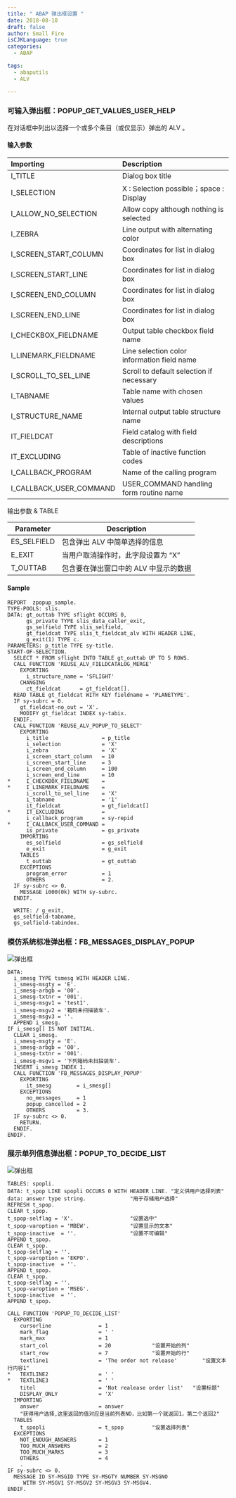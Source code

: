 ```yaml
---
title: " ABAP 弹出框设置 "
date: 2018-08-10
draft: false
author: Small Fire
isCJKLanguage: true
categories: 
  - ABAP

tags: 
  - abaputils
  - ALV

---
```


### 可输入弹出框：POPUP_GET_VALUES_USER_HELP

在对话框中列出以选择一个或多个条目（或仅显示）弹出的 ALV 。

#### 输入参数

| Importing               | Description                                 |
| :---------------------- | :------------------------------------------ |
| I_TITLE                 | Dialog box title                            |
| I_SELECTION             | X : Selection possible；space : Display     |
| I_ALLOW_NO_SELECTION    | Allow copy although nothing is selected     |
| I_ZEBRA                 | Line output with alternating color          |
| I_SCREEN_START_COLUMN   | Coordinates for list in dialog box          |
| I_SCREEN_START_LINE     | Coordinates for list in dialog box          |
| I_SCREEN_END_COLUMN     | Coordinates for list in dialog box          |
| I_SCREEN_END_LINE       | Coordinates for list in dialog box          |
| I_CHECKBOX_FIELDNAME    | Output table checkbox field name            |
| I_LINEMARK_FIELDNAME    | Line selection color information field name |
| I_SCROLL_TO_SEL_LINE    | Scroll to default selection if necessary    |
| I_TABNAME               | Table name with chosen values               |
| I_STRUCTURE_NAME        | Internal output table structure name        |
| IT_FIELDCAT             | Field catalog with field descriptions       |
| IT_EXCLUDING            | Table of inactive function codes            |
| I_CALLBACK_PROGRAM      | Name of the calling program                 |
| I_CALLBACK_USER_COMMAND | USER_COMMAND handling form routine name     |

输出参数 & TABLE

| Parameter   | Description                           |
| ----------- | ------------------------------------- |
| ES_SELFIELD | 包含弹出 ALV 中简单选择的信息         |
| E_EXIT      | 当用户取消操作时，此字段设置为 “X”    |
| T_OUTTAB    | 包含要在弹出窗口中的 ALV 中显示的数据 |

#### Sample

```ABAP
REPORT  zpopup_sample.
TYPE-POOLS: slis.
DATA: gt_outtab TYPE sflight OCCURS 0,
      gs_private TYPE slis_data_caller_exit,
      gs_selfield TYPE slis_selfield,
      gt_fieldcat TYPE slis_t_fieldcat_alv WITH HEADER LINE,
      g_exit(1) TYPE c.
PARAMETERS: p_title TYPE sy-title.
START-OF-SELECTION.
  SELECT * FROM sflight INTO TABLE gt_outtab UP TO 5 ROWS.
  CALL FUNCTION 'REUSE_ALV_FIELDCATALOG_MERGE'
    EXPORTING
      i_structure_name = 'SFLIGHT'
    CHANGING
      ct_fieldcat      = gt_fieldcat[].
  READ TABLE gt_fieldcat WITH KEY fieldname = 'PLANETYPE'.
  IF sy-subrc = 0.
    gt_fieldcat-no_out = 'X'.
    MODIFY gt_fieldcat INDEX sy-tabix.
  ENDIF.
  CALL FUNCTION 'REUSE_ALV_POPUP_TO_SELECT'
    EXPORTING
      i_title                 = p_title
      i_selection             = 'X'
      i_zebra                 = 'X'
      i_screen_start_column   = 10
      i_screen_start_line     = 3
      i_screen_end_column     = 100
      i_screen_end_line       = 10
*     I_CHECKBOX_FIELDNAME    =
*     I_LINEMARK_FIELDNAME    =
      i_scroll_to_sel_line    = 'X'
      i_tabname               = '1'
      it_fieldcat             = gt_fieldcat[]
*     IT_EXCLUDING            =
      i_callback_program      = sy-repid
*     I_CALLBACK_USER_COMMAND =
      is_private              = gs_private
    IMPORTING
      es_selfield             = gs_selfield
      e_exit                  = g_exit
    TABLES
      t_outtab                = gt_outtab
    EXCEPTIONS
      program_error           = 1
      OTHERS                  = 2.
  IF sy-subrc <> 0.
    MESSAGE i000(0k) WITH sy-subrc.
  ENDIF.

  WRITE: / g_exit,
  gs_selfield-tabname,
  gs_selfield-tabindex.
```

### 模仿系统标准弹出框：FB_MESSAGES_DISPLAY_POPUP

![弹出框](/images/ABAP/ABAP_Popup01.png)

```ABAP
DATA: 
  i_smesg TYPE tsmesg WITH HEADER LINE.
  i_smesg-msgty = 'E'.
  i_smesg-arbgb = '00'.
  i_smesg-txtnr = '001'.
  i_smesg-msgv1 = 'test1'.
  i_smesg-msgv2 = '箱码未扫描装车'.
  i_smesg-msgv3 = ''.
  APPEND i_smesg.
IF i_smesg[] IS NOT INITIAL.
  CLEAR i_smesg.
  i_smesg-msgty = 'E'.
  i_smesg-arbgb = '00'.
  i_smesg-txtnr = '001'.
  i_smesg-msgv1 = '下列箱码未扫描装车'.
  INSERT i_smesg INDEX 1.
  CALL FUNCTION 'FB_MESSAGES_DISPLAY_POPUP'
    EXPORTING
      it_smesg        = i_smesg[]
    EXCEPTIONS
      no_messages     = 1
      popup_cancelled = 2
      OTHERS          = 3.
  IF sy-subrc <> 0.
    RETURN.
  ENDIF.
ENDIF.
```

### 展示单列信息弹出框：POPUP_TO_DECIDE_LIST

![弹出框](/images/ABAP/ABAP_Popup02.png)

```ABAP
TABLES: spopli.
DATA: t_spop LIKE spopli OCCURS 0 WITH HEADER LINE. "定义供用户选择列表"
data: answer type string.              "用于存储用户选择"
REFRESH t_spop.
CLEAR t_spop. 
t_spop-selflag = 'X'.                  "设置选中"
t_spop-varoption = 'MBEW'.             "设置显示的文本" 
t_spop-inactive  = ''.                 "设置不可编辑"
APPEND t_spop.
CLEAR t_spop. 
t_spop-selflag = ''. 
t_spop-varoption = 'EKPO'. 
t_spop-inactive  = ''. 
APPEND t_spop.
CLEAR t_spop. 
t_spop-selflag = ''. 
t_spop-varoption = 'MSEG'. 
t_spop-inactive  = ''. 
APPEND t_spop.

CALL FUNCTION 'POPUP_TO_DECIDE_LIST' 
  EXPORTING 
    cursorline               = 1 
    mark_flag                = ' ' 
    mark_max                 = 1 
    start_col                = 20             "设置开始的列"
    start_row                = 7              "设置开始的行"
    textline1                = 'The order not release'        "设置文本行内容1"
*   TEXTLINE2                = ' ' 
*   TEXTLINE3                = ' ' 
    titel                    = 'Not realease order list'   "设置标题"
    DISPLAY_ONLY             = 'X' 
  IMPORTING 
    answer                   = answer         
    "获得用户选择,这里返回的值对应是当前列表NO，比如第一个就返回1，第二个返回2" 
  TABLES 
    t_spopli                 = t_spop         "设置选择列表" 
  EXCEPTIONS 
    NOT_ENOUGH_ANSWERS       = 1 
    TOO_MUCH_ANSWERS         = 2 
    TOO_MUCH_MARKS           = 3 
    OTHERS                   = 4 
    . 
IF sy-subrc <> 0. 
  MESSAGE ID SY-MSGID TYPE SY-MSGTY NUMBER SY-MSGNO
     WITH SY-MSGV1 SY-MSGV2 SY-MSGV3 SY-MSGV4.
ENDIF. 
```

